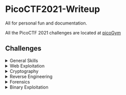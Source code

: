 # PicoCTF2021-Writeup
All for personal fun and documentation.

All the PicoCTF 2021 challenges are located at [picoGym](https://play.picoctf.org/practice?originalEvent=34&page=1)

## Challenges

<details>

<summary>General Skills</summary>

|Challenge|Points|
|---------|------|
|[Obedient Cat](./General%20Skills/Obedient%20Cat/)|5|
|[Python Wrangling](./General%20Skills/Python%20Wrangling/)|10|
|[Wave a flag](./General%20Skills/Wave%20a%20flag/)|10|

</details>

<details>

<summary>Web Exploitation</summary>

|Challenge|Points|
|---------|------|

</details>

<details>

<summary>Cryptography</summary>

|Challenge|Points|
|---------|------|
|[Mod 26](./Cryptography/Mod%2026/)|10|

</details>

<details>

<summary>Reverse Engineering</summary>

|Challenge|Points|
|---------|------|

</details>

<details>

<summary>Forensics</summary>

|Challenge|Points|
|---------|------|
|[information](./Forensics/information/)|10|

</details>

<details>

<summary>Binary Exploitation</summary>

|Challenge|Points|
|---------|------|

</details>